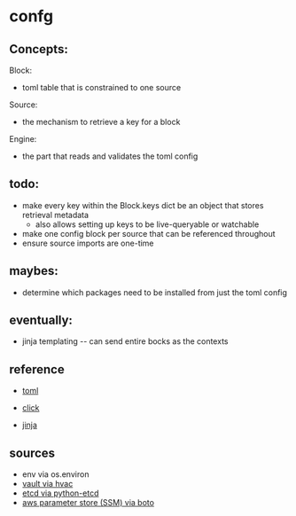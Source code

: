 # confg


## Concepts:

Block:
  - toml table that is constrained to one source
  
Source:
  - the mechanism to retrieve a key for a block

Engine:
  - the part that reads and validates the toml config
  
## todo:

- make every key within the Block.keys dict be an object that stores retrieval metadata
  - also allows setting up keys to be live-queryable or watchable
- make one config block per source that can be referenced throughout
- ensure source imports are one-time

## maybes:

- determine which packages need to be installed from just the toml config

## eventually:

- jinja templating -- can send entire bocks as the contexts

## reference

- [toml](https://github.com/toml-lang/toml)

- [click](http://click.pocoo.org/6/)
- [jinja](http://jinja.pocoo.org/)



## sources

- env via os.environ
- [vault via hvac](https://github.com/ianunruh/hvac)
- [etcd via python-etcd](http://python-etcd.readthedocs.io/en/latest/)
- [aws parameter store (SSM) via boto](https://boto3.readthedocs.io/en/latest/reference/services/ssm.html)


